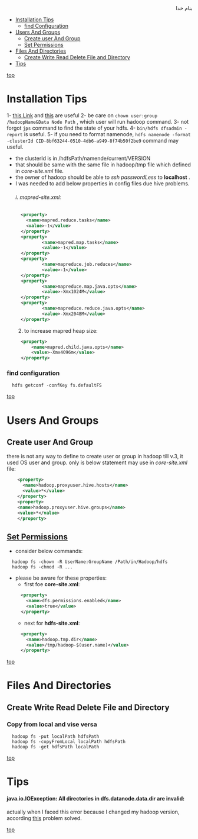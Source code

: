 <div dir="rtl">بنام خدا</div>

- [Installation Tips](#installation-tips)
  - [find Configuration](#find-configuration)
- [Users And Groups](#users-and-groups)
  - [Create user And Group](#creat-user-and-group)
  - [Set Permissions](#set-permissions)
- [Files And Directories](#files-and-directories)
  - [Create Write Read Delete File and Directory](#create-write-read-delete-file-and-directory)
- [Tips](#tips)


[top](#top)
# Installation Tips
1- [this Link](https://www.tutorialspoint.com/hadoop/hadoop_multi_node_cluster.htm) and [this](https://linode.com/docs/databases/hadoop/how-to-install-and-set-up-hadoop-cluster/) are useful
2- be care on `chown user:group /hadoopName&Data Node Path` , which user will run hadoop command.
3- not forgot `jps` command to find the state of your hdfs.
4- `bin/hdfs dfsadmin -report` is useful.
5- if you need to format namenode, `hdfs namenode -format -clusterId CID-8bf63244-0510-4db6-a949-8f74b50f2be9` command may useful.
  - the clusterId is in /hdfsPath/namende/current/VERSION
  - that should be same with the same file in hadoop/tmp file which defined in _core-site.xml_ file.
  - the owner of hadoop should be able to _ssh passwordLess_ to __localhost__ .
  - I was needed to add below properties in config files due hive problems.
    ###### i. mapred-site.xml:
    ```xml
      <property>
        <name>mapred.reduce.tasks</name>
        <value>-1</value>
      </property>
      <property>
              <name>mapred.map.tasks</name>
              <value>-1</value>
      </property>
      <property>
              <name>mapreduce.job.reduces</name>
              <value>-1</value>
      </property>
      <property>
              <name>mapreduce.map.java.opts</name>
              <value>-Xmx1024M</value>
      </property>
      <property>
              <name>mapreduce.reduce.java.opts</name>
              <value>-Xmx2048M</value>
      </property>
    ```
    2. to increase mapred heap size:
    ```xml
      <property>
          <name>mapred.child.java.opts</name>
          <value>-Xmx4096m</value>
      </property>
    ```
### find configuration
```vim
  hdfs getconf -confKey fs.defaultFS
```

[top](#top)
# Users And Groups
## Create user And Group
there is not any way to define to create user or group in hadoop till v.3, it used OS user and group.
only is below statement may use in _core-site.xml_ file:
```xml
    <property>
      <name>hadoop.proxyuser.hive.hosts</name>
      <value>*</value>
    </property>
    <property>
    <name>hadoop.proxyuser.hive.groups</name>
    <value>*</value>
    </property>
```

## [Set Permissions](https://hadoop.apache.org/docs/r2.7.1/hadoop-project-dist/hadoop-hdfs/HdfsPermissionsGuide.html)
- consider below commands:
```vala
  hadoop fs -chown -R UserName:GroupName /Path/in/Hadoop/hdfs
  hadoop fs -chmod -R ...
```
  - please be aware for these properties:
    - first foe __core-site.xml__:
    ```xml
      <property>
        <name>dfs.permissions.enabled</name>
        <value>true</value>
      </property>
    ```
    - next for __hdfs-site.xml__:
    ```xml
      <property>
        <name>hadoop.tmp.dir</name>
        <value>/tmp/hadoop-$(user.name)</value>
      </property>
    ```



[top](#top)
# Files And Directories
## Create Write Read Delete File and Directory
### Copy from local and vise versa
```vim
  hadoop fs -put localPath hdfsPath
  hadoop fs -copyFromLocal localPath hdfsPath
  hadoop fs -get hdfsPath localPath
```



[top](#top)
# Tips
#### java.io.IOException: All directories in dfs.datanode.data.dir are invalid:
actually when I faced this error because I changed my hadoop version, according [this](https://stackoverflow.com/a/45094804/3214950) problem solved.



[top](#top)





